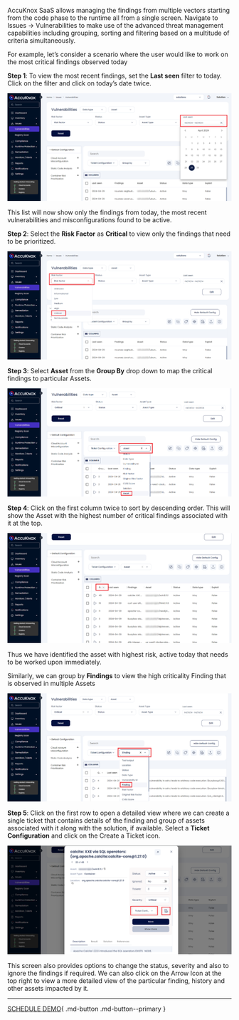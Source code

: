 

AccuKnox SaaS allows managing the findings from multiple vectors starting from the code phase to the runtime all from a single screen. Navigate to Issues → Vulnerabilities to make use of the advanced threat management capabilities including grouping, sorting and filtering based on a multitude of criteria simultaneously.

For example, let’s consider a scenario where the user would like to work on the most critical findings observed today

**Step 1**: To view the most recent findings, set the **Last seen** filter to today. Click on the filter and click on today’s date twice.

![](images/vuln-mgmnt/last-seen.png)

This list will now show only the findings from today, the most recent vulnerabilities and misconfigurations found to be active.

**Step 2**: Select the **Risk Factor** as **Critical** to view only the findings that need to be prioritized.

![](images/vuln-mgmnt/risk-factor.png)

**Step 3**: Select **Asset** from the **Group By** drop down to map the critical findings to particular Assets.

![](images/vuln-mgmnt/group-asset.png)

**Step 4**: Click on the first column twice to sort by descending order. This will show the Asset with the highest number of critical findings associated with it at the top.

![](images/vuln-mgmnt/sort-desc.png)

Thus we have identified the asset with highest risk, active today that needs to be worked upon immediately.

Similarly, we can group by **Findings** to view the high criticality Finding that is observed in multiple Assets

![](images/vuln-mgmnt/group-finding.png)

**Step 5**: Click on the first row to open a detailed view where we can create a single ticket that contains details of the finding and group of assets associated with it along with the solution, if available. Select a **Ticket Configuration** and click on the Create a Ticket icon.

![](images/vuln-mgmnt/details.png)

This screen also provides options to change the status, severity and also to ignore the findings if required. We can also click on the Arrow Icon at the top right to view a more detailed view of the particular finding, history and other assets impacted by it.

 - - -
[SCHEDULE DEMO](https://www.accuknox.com/contact-us){ .md-button .md-button--primary }
